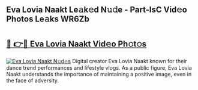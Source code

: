 ## Eva Lovia Naakt Le𝚊k𝚎d N𝚞𝚍e - Part-IsC Vid𝚎o Photos Le𝚊ks WR6Zb

# <h2><a href="http://fb768q.evod.top/?m=Eva+Lovia+Naakt">🔗 👉🔴 Eva Lovia Naakt Vid𝚎o Ph𝚘t𝚘s</a></h2>

[![Eva Lovia Naakt N𝚞d𝚎s](https://i.imgur.com/8V9OHl7.gif)](http://fb768q.evod.top/?m=Eva+Lovia+Naakt)
Digital creator Eva Lovia Naakt known for their dance trend performances and lifestyle vlogs. As a public figure, Eva Lovia Naakt understands the importance of maintaining a positive image, even in the face of adversity. 
